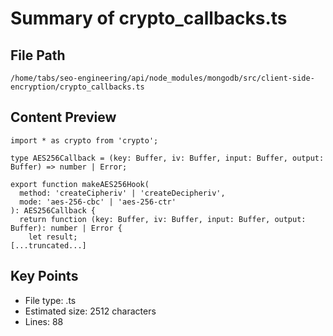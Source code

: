 # Summary of crypto_callbacks.ts
  
## File Path
`/home/tabs/seo-engineering/api/node_modules/mongodb/src/client-side-encryption/crypto_callbacks.ts`

## Content Preview
```
import * as crypto from 'crypto';

type AES256Callback = (key: Buffer, iv: Buffer, input: Buffer, output: Buffer) => number | Error;

export function makeAES256Hook(
  method: 'createCipheriv' | 'createDecipheriv',
  mode: 'aes-256-cbc' | 'aes-256-ctr'
): AES256Callback {
  return function (key: Buffer, iv: Buffer, input: Buffer, output: Buffer): number | Error {
    let result;
[...truncated...]
```

## Key Points
- File type: .ts
- Estimated size: 2512 characters
- Lines: 88
